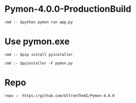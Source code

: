 # Pymon-4.0.0-ProductionBuild

    cmd :- $python pymon run app.py
    
# Use pymon.exe

    cmd :- $pip install pyinstaller
    
    cmd :- $pyinstaller -F pymon.py
    
# Repo

    repo :- https://github.com/UltronTheAI/Pymon-4.0.0
